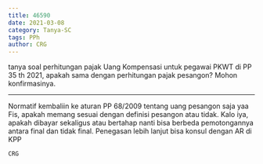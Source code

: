 ```yaml
---
title: 46590
date: 2021-03-08
category: Tanya-SC
tags: PPh
author: CRG
---
```


tanya soal perhitungan pajak Uang Kompensasi untuk pegawai PKWT di PP 35 th 2021, apakah sama dengan perhitungan pajak pesangon? Mohon konfirmasinya.

---

Normatif kembaliin ke aturan PP 68/2009 tentang uang pesangon saja yaa Fis, apakah memang sesuai dengan definisi pesangon atau tidak. Kalo iya, apakah dibayar sekaligus atau bertahap nanti bisa berbeda pemotongannya antara final dan tidak final. Penegasan lebih lanjut bisa konsul dengan AR di KPP

`CRG`
